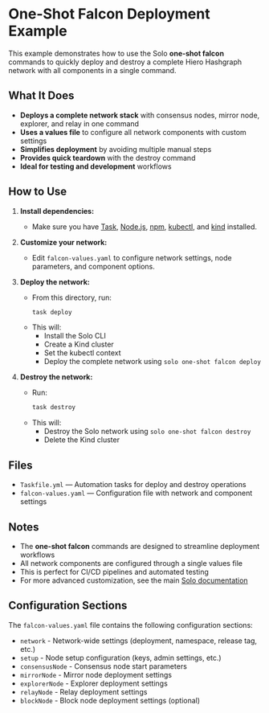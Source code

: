 # One-Shot Falcon Deployment Example

This example demonstrates how to use the Solo **one-shot falcon** commands to quickly deploy and destroy a complete Hiero Hashgraph network with all components in a single command.

## What It Does

* **Deploys a complete network stack** with consensus nodes, mirror node, explorer, and relay in one command
* **Uses a values file** to configure all network components with custom settings
* **Simplifies deployment** by avoiding multiple manual steps
* **Provides quick teardown** with the destroy command
* **Ideal for testing and development** workflows

## How to Use

1. **Install dependencies:**
   * Make sure you have [Task](https://taskfile.dev/), [Node.js](https://nodejs.org/), [npm](https://www.npmjs.com/), [kubectl](https://kubernetes.io/docs/tasks/tools/), and [kind](https://kind.sigs.k8s.io/) installed.

2. **Customize your network:**
   * Edit `falcon-values.yaml` to configure network settings, node parameters, and component options.

3. **Deploy the network:**
   * From this directory, run:
     ```sh
     task deploy
     ```
   * This will:
     * Install the Solo CLI
     * Create a Kind cluster
     * Set the kubectl context
     * Deploy the complete network using `solo one-shot falcon deploy`

4. **Destroy the network:**
   * Run:
     ```sh
     task destroy
     ```
   * This will:
     * Destroy the Solo network using `solo one-shot falcon destroy`
     * Delete the Kind cluster

## Files

* `Taskfile.yml` — Automation tasks for deploy and destroy operations
* `falcon-values.yaml` — Configuration file with network and component settings

## Notes

* The **one-shot falcon** commands are designed to streamline deployment workflows
* All network components are configured through a single values file
* This is perfect for CI/CD pipelines and automated testing
* For more advanced customization, see the main [Solo documentation](https://github.com/hashgraph/solo)

## Configuration Sections

The `falcon-values.yaml` file contains the following configuration sections:

* `network` - Network-wide settings (deployment, namespace, release tag, etc.)
* `setup` - Node setup configuration (keys, admin settings, etc.)
* `consensusNode` - Consensus node start parameters
* `mirrorNode` - Mirror node deployment settings
* `explorerNode` - Explorer deployment settings
* `relayNode` - Relay deployment settings
* `blockNode` - Block node deployment settings (optional)

